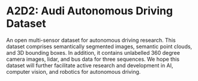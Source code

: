 # A2D2: Audi Autonomous Driving Dataset

An open multi-sensor dataset for autonomous driving research. This dataset comprises semantically segmented images, semantic point clouds, and 3D bounding boxes. In addition, it contains unlabelled 360 degree camera images, lidar, and bus data for three sequences. We hope this dataset will further facilitate active research and development in AI, computer vision, and robotics for autonomous driving.